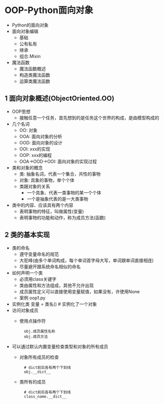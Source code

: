 # OOP-Python面向对象
- Python的面向对象
- 面向对象编辑
    - 基础
    - 公有私有
    - 继承
    - 组合.Mixin
- 魔法函数
    - 魔法函数概述
    - 构造类魔法函数
    - 运算类魔法函数
## 1 面向对象概述(ObjectOriented.OO)
- OOP思想
    - 接触任意一个任务，首先想到的是任务这个世界的构成，是由模型构成的
- 几个名词
    - OO: 对象
    - OOA: 面向对象的分析
    - OOD: 面向对象的设计
    - OOI: xxx的实现
    - OOP: xxx的编程
    - OOA->OOD->OOI: 面向对象的实现过程
- 类和对象的概念
    - 类: 抽象名词，代表一个集合，共性的事物
    - 对象: 具象的事物，单个个体
    - 类跟对象的关系
        - 一个具象、代表一类事物的某一个个体
        - 一个是抽象代表的是一大类事物
- 类中的内容、应该具有两个内容
    - 表明事物的特征，叫做属性(变量)
    - 表明事物的功能和动作，称为成员方法(函数)
## 2 类的基本实现
- 类的命名
    - 遵守变量命名的规范
    - 大驼峰(由多个单词构成，每个单词首字母大写，单词跟单词直接相连)
    - 尽量避开跟系统命名相似的命名
- 如何声明一个类
    - 必须用class关键字
    - 类由属性和方法组成，其他不允许出现
    - 成员属性定义可以直接使用变量赋值，如果没有，许使用None
    - 案例 oop1.py      
- 实例化类
        变量 = 类名() # 实例化了一个对象
- 访问对象成员
    - 使用点操作符
            
            obj.成员属性名称
            obj.成员方法
- 可以通过默认内置变量检查类型和对象的所有成员
    - 对象所有成员的检查
            
            # dict前后各有两个下划线
            obj.__dict__
    - 类所有的成员
            
            # dict前后各有两个下划线
            class_name.__dict__
            

